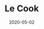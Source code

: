 ---
title: Le Cook
projectLink: https://le-cook.sznm.dev
repoLink: https://github.com/sozonome/le-cook
description: Food Recipe App. Built using Gatsby and Evergreen. 
date: "2020-05-02" 
icon: "/app_icons/le-cook.svg"
appStoreLink:
playStoreLink:
stacks:
  - gatsbyjs
---